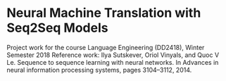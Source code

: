 # Neural Machine Translation with Seq2Seq Models
Project work for the course Language Engineering (DD2418), Winter Semester 2018
Reference work: Ilya Sutskever, Oriol Vinyals, and Quoc V Le. Sequence to sequence learning with neural networks. In Advances in neural information processing systems, pages 3104–3112, 2014.
